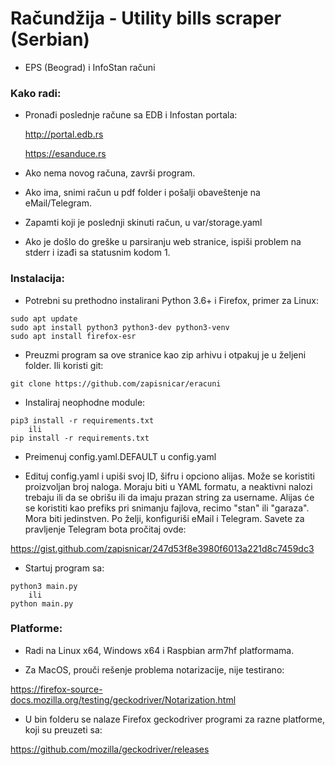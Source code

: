 # Račundžija - Utility bills scraper (Serbian)

- EPS (Beograd) i InfoStan računi

### Kako radi:

- Pronađi poslednje račune sa EDB i Infostan portala:
  
    http://portal.edb.rs

    https://esanduce.rs

- Ako nema novog računa, završi program.
  
- Ako ima, snimi račun u pdf folder i pošalji obaveštenje na eMail/Telegram.

- Zapamti koji je poslednji skinuti račun, u var/storage.yaml

- Ako je došlo do greške u parsiranju web stranice, ispiši problem na stderr i izađi sa statusnim kodom 1.

### Instalacija:

- Potrebni su prethodno instalirani Python 3.6+ i Firefox, primer za Linux:

```
sudo apt update
sudo apt install python3 python3-dev python3-venv
sudo apt install firefox-esr
```

- Preuzmi program sa ove stranice kao zip arhivu i otpakuj je u željeni folder. Ili koristi git:

```
git clone https://github.com/zapisnicar/eracuni
```

- Instaliraj neophodne module:

```
pip3 install -r requirements.txt
    ili
pip install -r requirements.txt
```

- Preimenuj config.yaml.DEFAULT u config.yaml

- Edituj config.yaml i upiši svoj ID, šifru i opciono alijas. Može se koristiti proizvoljan broj naloga. Moraju biti u YAML formatu, a neaktivni nalozi trebaju ili da se obrišu ili da imaju prazan string za username. Alijas će se koristiti kao prefiks pri snimanju fajlova, recimo "stan" ili "garaza". Mora biti jedinstven. Po želji, konfiguriši eMail i Telegram. Savete za pravljenje Telegram bota pročitaj ovde: 

https://gist.github.com/zapisnicar/247d53f8e3980f6013a221d8c7459dc3

- Startuj program sa:

```
python3 main.py
    ili
python main.py
```

### Platforme:

- Radi na Linux x64, Windows x64 i Raspbian arm7hf platformama.

- Za MacOS, prouči rešenje problema notarizacije, nije testirano:

https://firefox-source-docs.mozilla.org/testing/geckodriver/Notarization.html

- U bin folderu se nalaze Firefox geckodriver programi za razne platforme, koji su preuzeti sa:

https://github.com/mozilla/geckodriver/releases